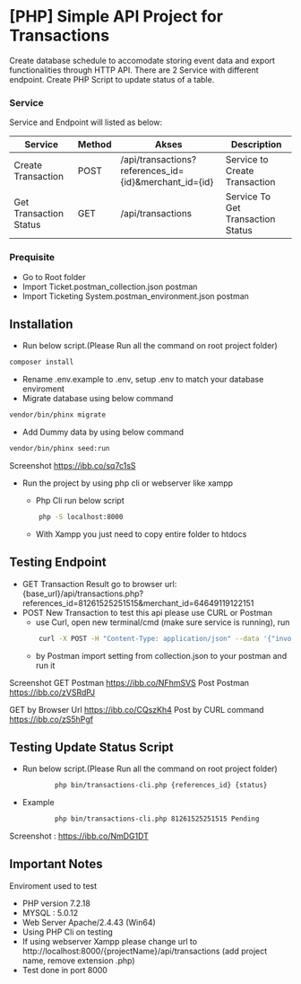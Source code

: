 # [PHP] Simple API Project for Transactions
 Create database schedule to accomodate storing event data and export functionalities through HTTP API. There are 2 Service with different endpoint.
 Create PHP Script to update status of a table. 

### Service

Service and Endpoint will listed as below:

| Service | Method |Akses | Description
| ------ | ------ | ------ | -----
| Create Transaction | POST | /api/transactions?references_id={id}&merchant_id={id} | Service to Create Transaction
| Get Transaction Status| GET | /api/transactions | Service To Get Transaction Status 

### Prequisite
- Go to Root folder
- Import Ticket.postman_collection.json postman
- Import Ticketing System.postman_environment.json postman

## Installation
- Run below script.(Please Run all the command on root project folder)
```sh
composer install
```

- Rename .env.example to .env, setup .env to match your database enviroment
- Migrate database using below command
```sh
vendor/bin/phinx migrate 
```

- Add Dummy data by using below command
```sh
vendor/bin/phinx seed:run 
```
Screenshot https://ibb.co/sq7c1sS

- Run the project by using php cli or webserver like xampp
	- Php Cli run below script
	```sh
		php -S localhost:8000 
	```

	- With Xampp you just need to copy entire folder to htdocs


## Testing Endpoint
- GET Transaction Result go to browser url: {base_url}/api/transactions.php?references_id=81261525251515&merchant_id=64649119122151
- POST New Transaction	to test this api please use CURL or Postman
	- use Curl, open new terminal/cmd (make sure service is running), run
	```sh
		curl -X POST -H "Content-Type: application/json" --data '{"invoice_id" : "AJHSY13I100121","item_name"  : "MI 10 PRO","amount"     : "12000000","payment_type":"Virtual Account","customer_name": "Post Bro","merchant_id" : "77181001JSGSS"}' http://localhost:8000/api/transactions.php
	```
	- by Postman
		import setting from collection.json to your postman and run it

Screenshot 
GET Postman https://ibb.co/NFhmSVS
Post Postman https://ibb.co/zVSRdPJ

GET by Browser Url https://ibb.co/CQszKh4
Post by CURL command  https://ibb.co/zS5hPgf

## Testing Update Status Script
- Run below script.(Please Run all the command on root project folder)
	```sh
			php bin/transactions-cli.php {references_id} {status}
	```
- Example
	```sh
			php bin/transactions-cli.php 81261525251515 Pending
	```

Screenshot : https://ibb.co/NmDG1DT


## Important Notes
Enviroment used to test
- PHP version 7.2.18
- MYSQL : 5.0.12
- Web Server Apache/2.4.43 (Win64) 
- Using PHP Cli on testing
- If using webserver Xampp please change url to http://localhost:8000/{projectName}/api/transactions (add project name, remove extension .php)
- Test done in port 8000